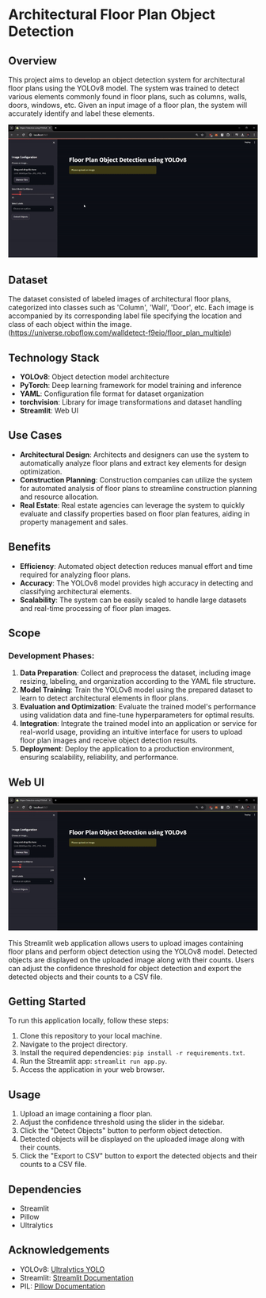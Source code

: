 # Architectural Floor Plan Object Detection

## Overview

This project aims to develop an object detection system for architectural floor plans using the YOLOv8 model. The system was trained to detect various elements commonly found in floor plans, such as columns, walls, doors, windows, etc. Given an input image of a floor plan, the system will accurately identify and label these elements.

![Streamlit App Demo](WebUI.gif)

## Dataset

The dataset consisted of labeled images of architectural floor plans, categorized into classes such as 'Column', 'Wall', 'Door', etc. Each image is accompanied by its corresponding label file specifying the location and class of each object within the image.
(https://universe.roboflow.com/walldetect-f9eio/floor_plan_multiple)

## Technology Stack

- **YOLOv8**: Object detection model architecture
- **PyTorch**: Deep learning framework for model training and inference
- **YAML**: Configuration file format for dataset organization
- **torchvision**: Library for image transformations and dataset handling
- **Streamlit**: Web UI

## Use Cases

- **Architectural Design**: Architects and designers can use the system to automatically analyze floor plans and extract key elements for design optimization.
- **Construction Planning**: Construction companies can utilize the system for automated analysis of floor plans to streamline construction planning and resource allocation.
- **Real Estate**: Real estate agencies can leverage the system to quickly evaluate and classify properties based on floor plan features, aiding in property management and sales.

## Benefits

- **Efficiency**: Automated object detection reduces manual effort and time required for analyzing floor plans.
- **Accuracy**: The YOLOv8 model provides high accuracy in detecting and classifying architectural elements.
- **Scalability**: The system can be easily scaled to handle large datasets and real-time processing of floor plan images.

## Scope

### Development Phases:

1. **Data Preparation**: Collect and preprocess the dataset, including image resizing, labeling, and organization according to the YAML file structure.
2. **Model Training**: Train the YOLOv8 model using the prepared dataset to learn to detect architectural elements in floor plans.
3. **Evaluation and Optimization**: Evaluate the trained model's performance using validation data and fine-tune hyperparameters for optimal results.
4. **Integration**: Integrate the trained model into an application or service for real-world usage, providing an intuitive interface for users to upload floor plan images and receive object detection results.
5. **Deployment**: Deploy the application to a production environment, ensuring scalability, reliability, and performance.

## Web UI

![Streamlit App Demo](WebUI.gif)

This Streamlit web application allows users to upload images containing floor plans and perform object detection using the YOLOv8 model. Detected objects are displayed on the uploaded image along with their counts. Users can adjust the confidence threshold for object detection and export the detected objects and their counts to a CSV file.

## Getting Started

To run this application locally, follow these steps:

1. Clone this repository to your local machine.
2. Navigate to the project directory.
3. Install the required dependencies: `pip install -r requirements.txt`.
4. Run the Streamlit app: `streamlit run app.py`.
5. Access the application in your web browser.

## Usage

1. Upload an image containing a floor plan.
2. Adjust the confidence threshold using the slider in the sidebar.
3. Click the "Detect Objects" button to perform object detection.
4. Detected objects will be displayed on the uploaded image along with their counts.
5. Click the "Export to CSV" button to export the detected objects and their counts to a CSV file.

## Dependencies

- Streamlit
- Pillow
- Ultralytics

## Acknowledgements

- YOLOv8: [Ultralytics YOLO](https://github.com/ultralytics/yolov5)
- Streamlit: [Streamlit Documentation](https://docs.streamlit.io/)
- PIL: [Pillow Documentation](https://pillow.readthedocs.io/en/stable/)
